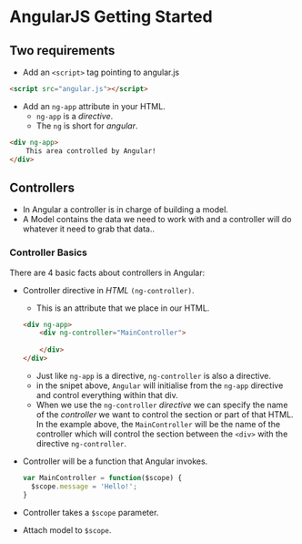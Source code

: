 # AngularJS Getting Started

## Two requirements

* Add an `<script>` tag pointing to angular.js

```html
<script src="angular.js"></script>
```

* Add an `ng-app` attribute in your HTML.
    * `ng-app` is a _directive_.
    * The `ng` is short for _angular_.
    
```html
<div ng-app>
    This area controlled by Angular!
</div>
```

## Controllers

* In Angular a controller is in charge of building a model.
* A Model contains the data we need to work with and a controller
will do whatever it need to grab that data..

### Controller Basics

There are 4 basic facts about controllers in Angular:

* Controller directive in _HTML_ `(ng-controller)`.
    * This is an attribute that we place in our HTML. 
    
    ```html
    <div ng-app>
        <div ng-controller="MainController">
          
        </div>
    </div>
    ```

    * Just like `ng-app` is a directive, `ng-controller` is also
    a directive.
    * in the snipet above, `Angular` will initialise from the `ng-app`
    directive and control everything within that div.
    * When we use the `ng-controller` _directive_ we can specify the name of
    the _controller_ we want to control the section or part of that
    HTML. In the example above, the `MainController` will be the 
    name of the controller which will control the section between
    the `<div>` with the directive `ng-controller`.
* Controller will be a function that Angular invokes.
    ```javascript 1.8
    var MainController = function($scope) {
      $scope.message = 'Hello!';
    }
    ```
* Controller takes a `$scope` parameter.
* Attach model to `$scope`.